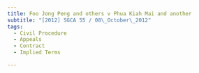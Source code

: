 ```yaml
---
title: Foo Jong Peng and others v Phua Kiah Mai and another
subtitle: "[2012] SGCA 55 / 08\_October\_2012"
tags:
  - Civil Procedure
  - Appeals
  - Contract
  - Implied Terms

---
```


